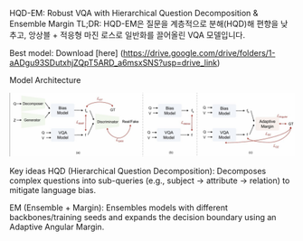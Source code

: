 HQD-EM: Robust VQA with Hierarchical Question Decomposition & Ensemble Margin
TL;DR: HQD-EM은 질문을 계층적으로 분해(HQD)해 편향을 낮추고, 앙상블 + 적응형 마진 로스로 일반화를 끌어올린 VQA 모델입니다.

Best model: Download [here] (https://drive.google.com/drive/folders/1-aADgu93SDutxhjZQpT5ARD_a6msxSNS?usp=drive_link)

Model Architecture

<p align="center"> <img src="assets/hqd_em_architecture.jpg" alt="HQD-EM Architecture" width="850"> </p> Key ideas
HQD (Hierarchical Question Decomposition): Decomposes complex questions into sub-queries (e.g., subject → attribute → relation) to mitigate language bias.

EM (Ensemble + Margin): Ensembles models with different backbones/training seeds and expands the decision boundary using an Adaptive Angular Margin.
